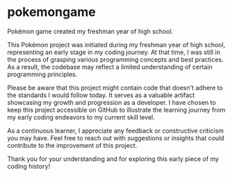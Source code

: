 # pokemongame
Pokémon game created my freshman year of high school.

This Pokémon project was initiated during my freshman year of high school, representing an early stage in my coding journey. At that time, I was still in the process of grasping various programming concepts and best practices. As a result, the codebase may reflect a limited understanding of certain programming principles.

Please be aware that this project might contain code that doesn't adhere to the standards I would follow today. It serves as a valuable artifact showcasing my growth and progression as a developer. I have chosen to keep this project accessible on GitHub to illustrate the learning journey from my early coding endeavors to my current skill level.

As a continuous learner, I appreciate any feedback or constructive criticism you may have. Feel free to reach out with suggestions or insights that could contribute to the improvement of this project.

Thank you for your understanding and for exploring this early piece of my coding history!
